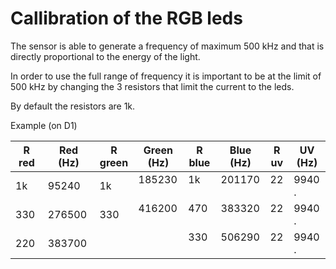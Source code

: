 # Callibration of the RGB leds

The sensor is able to generate a frequency of maximum 500 kHz and that is directly proportional to the energy of the light.

In order to use the full range of frequency it is important to be at the limit of 500 kHz by changing the 3 resistors that limit the current to the leds.

By default the resistors are 1k.

Example (on D1)

| R red | Red (Hz) | R green | Green (Hz) | R blue | Blue (Hz) | R uv | UV (Hz) |
| ------|----------|---------|------------|--------|-----------|------|---------|
| 1k    | 95240    | 1k      | 185230     | 1k     | 201170    | 22   | 9940 .  |
| 330   | 276500   | 330     | 416200     | 470    | 383320    | 22   | 9940 .  |
| 220   | 383700   |         |            | 330    | 506290    | 22   | 9940 .  |

